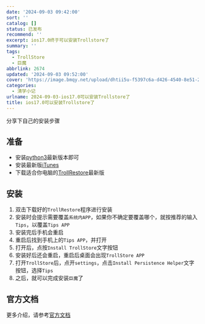 ```yaml
---
date: '2024-09-03 09:42:00'
sort: ''
catalog: []
status: 已发布
recommend: ''
excerpt: ios17.0终于可以安装Trollstore了
summary: ''
tags:
  - TrollStore
  - 巨魔
abbrlink: 2674
updated: '2024-09-03 09:52:00'
cover: 'https://image.bmqy.net/upload/dhtii5u-f5397c6a-d426-4540-8e51-24cf212b0ed5.jpg'
categories:
  - 清学小记
urlname: 2024-09-03-ios17.0可以安装Trollstore了
title: ios17.0可以安装Trollstore了
---
```


分享下自己的安装步骤


## 准备

- 安装[python3](https://www.python.org/downloads)最新版本即可
- 安装最新版[iTunes](https://www.apple.com/itunes/download/win64)
- 下载适合你电脑的[TrollRestore](https://github.com/JJTech0130/TrollRestore/releases)最新版

## 安装

1. 双击下载好的`TrollRestore`程序进行安装
2. 安装时会提示需要覆盖`系统内APP`，如果你不确定要覆盖哪个，就按推荐的输入`Tips`，以覆盖`Tips APP`
3. 安装完后手机会重启
4. 重启后找到手机上的`Tips APP`，并打开
5. 打开后，点按`Install TrollStore`文字按钮
6. 安装好后还会重启，重启后桌面会出现`TrollStore APP`
7. 打开`TrollStore`后，点开`settings`，点击`Install Persistence Helper`文字按钮，选择`Tips`
8. 之后，就可以完成安装`巨魔`了

## 官方文档


更多介绍，请参考[官方文档](https://ios.cfw.guide/installing-trollstore-trollrestore/)

